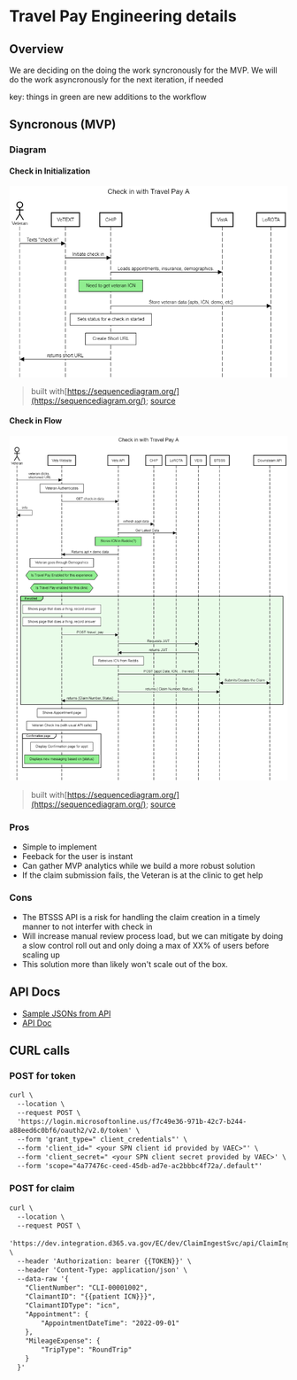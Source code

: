 # Travel Pay Engineering details

## Overview

We are deciding on the doing the work syncronously for the MVP.  We will do the work asyncronously for the next iteration, if needed

key: things in green are new additions to the workflow

## Syncronous (MVP)

### Diagram

#### Check in Initialization
![Syncronous Diagram](../assets/day.of.check.in.initiated.with.travel.pay.1.png)
> built with[https://sequencediagram.org/](https://sequencediagram.org/);  [source](../assets/day.of.check.in.initiated.with.travel.pay.1.txt) 

#### Check in Flow

![Syncronous Diagram](../assets/day.of.check.in.with.travel.pay.1.sync.png)
> built with[https://sequencediagram.org/](https://sequencediagram.org/);  [source](../assets/day.of.check.in.with.travel.pay.1.sync.txt) 

### Pros

- Simple to implement
- Feeback for the user is instant
- Can gather MVP analytics while we build a more robust solution
- If the claim submission fails, the Veteran is at the clinic to get help

### Cons

- The BTSSS API is a risk for handling the claim creation in a timely manner to not interfer with check in
- Will increase manual review process load, but we can mitigate by doing a slow control roll out and only doing a max of XX% of users before scaling up
- This solution more than likely won't scale out of the box.

## API Docs

- [Sample JSONs from API](./btsss-injest-api-samples/)
- [API Doc](../assets/BTSSS_Claim_Ingest_API_ICD.docx)

## CURL calls

### POST for token 

```
curl \
  --location \
  --request POST \
  'https://login.microsoftonline.us/f7c49e36-971b-42c7-b244-a88eed6c0bf6/oauth2/v2.0/token' \
  --form 'grant_type=" client_credentials"' \
  --form 'client_id=" <your SPN client id provided by VAEC>"' \
  --form 'client_secret=" <your SPN client secret provided by VAEC>' \
  --form 'scope="4a77476c-ceed-45db-ad7e-ac2bbbc4f72a/.default"'
```

### POST for claim

```
curl \
  --location \
  --request POST \
  'https://dev.integration.d365.va.gov/EC/dev/ClaimIngestSvc/api/ClaimIngest/submitclaim' \
  --header 'Authorization: bearer {{TOKEN}}' \
  --header 'Content-Type: application/json' \
  --data-raw '{
    "ClientNumber": "CLI-00001002",
    "ClaimantID": "{{patient ICN}}}",
    "ClaimantIDType": "icn",
    "Appointment": {
        "AppointmentDateTime": "2022-09-01"
    },
    "MileageExpense": {
        "TripType": "RoundTrip"
    }
  }'
```
